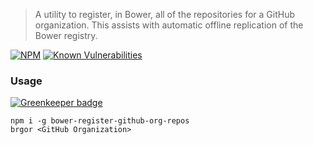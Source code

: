 > A utility to register, in Bower, all of the repositories for a GitHub organization. This assists with automatic offline replication of the Bower registry.

[![NPM](https://nodei.co/npm/bower-register-github-org-repos.png)](https://nodei.co/npm/bower-register-github-org-repos/)
[![Known Vulnerabilities](https://snyk.io/test/github/binoculars/bower-register-github-org-repos/badge.svg)](https://snyk.io/test/github/binoculars/bower-register-github-org-repos)

### Usage

[![Greenkeeper badge](https://badges.greenkeeper.io/binoculars/bower-register-github-org-repos.svg)](https://greenkeeper.io/)
```Shell
npm i -g bower-register-github-org-repos
brgor <GitHub Organization>
```
